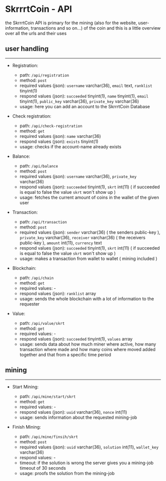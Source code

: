 # SkrrrtCoin - API

the SkrrrtCoin API is primary for the mining (also for the website, user-information, 
transactions and so on...) of the coin and this is a little overview over all the urls 
and their uses

## user handling
___

- Registration:
  - path: `/api/registration`
  - method: `post`
  - required values (json): `username` varchar(36), `email` text, `ranklist` tinyint(1)
  - respond values (json): `succeeded` tinyint(1), `name` tinyint(1), `email` tinyint(1), 
    `public_key` varchar(36), `private_key` varchar(36)
  - usage: here you can add an account to the SkrrrtCoin Database

- Check registration:
    - path: `/api/check-registration`
    - method: `get`
    - required values (json): `name` varchar(36)
    - respond values (json): `exists` tinyint(1)
    - usage: checks if the account-name already exists

- Balance:
    - path: `/api/balance`
    - method: `post`
    - required values (json): `username` varchar(36), `private_key` varchar(36)
    - respond values (json): `succeeded` tinyint(1), `skrt` int(11) ( if succeeded is
      equal to false the value `skrt` won't show up )
    - usage: fetches the current amount of coins in the wallet of the given user

- Transaction:
    - path: `/api/transaction`
    - method: `post`
    - required values (json): `sender` varchar(36) ( the senders public-key ), 
      `private_key` varchar(36), `receiver` varchar(36) ( the receivers public-key ),
      `amount` int(11), `currency` text
    - respond values (json): `succeeded` tinyint(1), `skrt` int(11) ( if succeeded is
      equal to false the value `skrt` won't show up )
    - usage: makes a transaction from wallet to wallet ( mining included )

- Blockchain:
    - path: `/api/chain`
    - method: `get`
    - required values: -
    - respond values (json): `ranklist` array
    - usage: sends the whole blockchain with a lot of information to the requester

- Value:
    - path: `/api/value/skrt`
    - method: `get`
    - required values: -
    - respond values (json): `succeeded` tinyint(1), `values` array
    - usage: sends data about how much miner where active, how many transaction
      where made and how many coins where moved added together and that from a specific
      time period

## mining
___

- Start Mining:
    - path: `/api/mine/start/skrt`
    - method: `get`
    - required values: -
    - respond values (json): `uuid` varchar(36), `nonce` int(11)
    - usage: sends information about the requested mining-job

- Finish Mining:
    - path: `/api/mine/finsih/skrt`
    - method: `post`
    - required values (json): `uuid` varchar(36), `solution` int(11), `wallet_key`
      varchar(36)
    - respond values: -
    - timeout: if the solution is wrong the server gives you a mining-job timeout
      of 30 seconds
    - usage: proofs the solution from the mining-job

